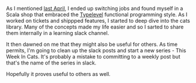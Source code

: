 As I mentioned [last April][1], I ended up switching jobs and found myself in a Scala
shop that embraced the [Typelevel][2] functional programming style. As I worked on tickets
and shippped features, I started to deep dive into the cats library. Many of the concepts
made my life easier and so I sarted to share them internally in a learning slack channel.

It then dawned on me that they might also be useful for others. As time permits, I'm going
to clean up the slack posts and start a new series - This Week In Cats. It's probably a mistake
to committing to a weekly post but that's the name of the series in slack.

Hopefully it proves useful to others as well.

[1]: /2020/04/08/2020-q1-tech-radar-update.html
[2]: https://typelevel.org/
